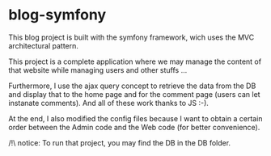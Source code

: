 # blog-symfony

This blog project is built with the symfony framework, wich uses the MVC architectural pattern.

This project is a complete application where we may manage the content of that website while managing users
and other stuffs ...

Furthermore, I use the ajax query concept to retrieve the data from the DB and display that to the home page and for
the comment page (users can let instanate comments).  And all of these work thanks to JS :-).

At the end, I also modified the config files because I want to obtain a certain order between the Admin code
and the Web code (for better convenience).

/!\ notice: To run that project, you may find the DB in the DB folder.
